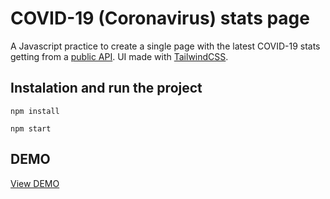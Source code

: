# COVID-19 (Coronavirus) stats page
A Javascript practice to create a single page with the latest COVID-19 stats getting from a [public API](https://rapidapi.com/astsiatsko/api/coronavirus-monitor). UI made with [TailwindCSS](https://tailwindcss.com/).


## Instalation and run the project

```
npm install
```

```
npm start
```

## DEMO

[View DEMO](https://covid19-stats.dpoquet.now.sh/)
